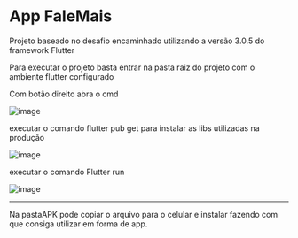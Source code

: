 # App FaleMais

Projeto baseado no desafio encaminhado utilizando a versão 3.0.5 do framework Flutter 

Para executar o projeto basta entrar na pasta raiz do projeto com o ambiente flutter configurado 

Com botão direito abra o cmd 

![image](https://user-images.githubusercontent.com/57150488/185927574-ccb868fa-aa57-4fc8-83e1-daa65d324218.png)

executar o comando flutter pub get para instalar as libs utilizadas na produção 

![image](https://user-images.githubusercontent.com/57150488/185928240-0fe7119d-51b8-4839-952b-8859721ea9be.png)

executar o comando Flutter run

![image](https://user-images.githubusercontent.com/57150488/185927936-fe23c90c-2322-43d2-909a-26dd1bf12ea1.png)


----------------------------------------------------------------------------------------------------------------------

Na pastaAPK pode copiar o arquivo para o celular e instalar fazendo com que consiga utilizar em forma de app.
